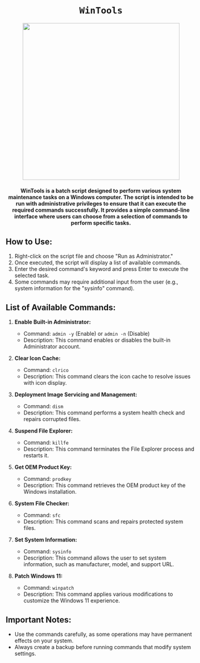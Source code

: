 <div align="center">
    
# `WinTools`
<a href="https://github.com/sythatic/WinTools/releases/latest"><img width="415" src="https://github.com/sythatic/WinTools/assets/77679172/f39f8f88-25d2-4af9-8e65-98c979797546"></a>
#### WinTools is a batch script designed to perform various system maintenance tasks on a Windows computer. The script is intended to be run with administrative privileges to ensure that it can execute the required commands successfully. It provides a simple command-line interface where users can choose from a selection of commands to perform specific tasks.
</div>

## How to Use:

1. Right-click on the script file and choose "Run as Administrator."
2. Once executed, the script will display a list of available commands.
3. Enter the desired command's keyword and press Enter to execute the selected task.
4. Some commands may require additional input from the user (e.g., system information for the "sysinfo" command).

## List of Available Commands:

1. **Enable Built-in Administrator:**

   - Command: `admin -y` (Enable) or `admin -n` (Disable)
   - Description: This command enables or disables the built-in Administrator account.

2. **Clear Icon Cache:**

   - Command: `clrico`
   - Description: This command clears the icon cache to resolve issues with icon display.

3. **Deployment Image Servicing and Management:**

   - Command: `dism`
   - Description: This command performs a system health check and repairs corrupted files.

4. **Suspend File Explorer:**

   - Command: `killfe`
   - Description: This command terminates the File Explorer process and restarts it.

5. **Get OEM Product Key:**

   - Command: `prodkey`
   - Description: This command retrieves the OEM product key of the Windows installation.

6. **System File Checker:**

   - Command: `sfc`
   - Description: This command scans and repairs protected system files.

7. **Set System Information:**

   - Command: `sysinfo`
   - Description: This command allows the user to set system information, such as manufacturer, model, and support URL.

8. **Patch Windows 11:**

   - Command: `winpatch`
   - Description: This command applies various modifications to customize the Windows 11 experience.

## Important Notes:

- Use the commands carefully, as some operations may have permanent effects on your system.
- Always create a backup before running commands that modify system settings.
